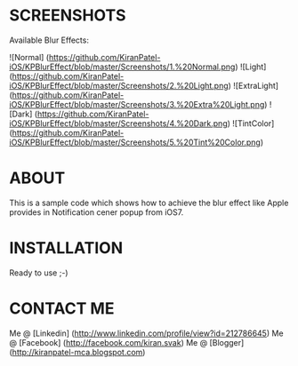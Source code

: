 SCREENSHOTS
===========================
Available Blur Effects:

![Normal] (https://github.com/KiranPatel-iOS/KPBlurEffect/blob/master/Screenshots/1.%20Normal.png)
![Light] (https://github.com/KiranPatel-iOS/KPBlurEffect/blob/master/Screenshots/2.%20Light.png)
![ExtraLight] (https://github.com/KiranPatel-iOS/KPBlurEffect/blob/master/Screenshots/3.%20Extra%20Light.png)
![Dark] (https://github.com/KiranPatel-iOS/KPBlurEffect/blob/master/Screenshots/4.%20Dark.png)
![TintColor] (https://github.com/KiranPatel-iOS/KPBlurEffect/blob/master/Screenshots/5.%20Tint%20Color.png)

ABOUT
===========================
This is a sample code which shows how to achieve the blur effect like Apple provides in Notification cener popup from iOS7.


INSTALLATION
===========================
Ready to use ;-)

CONTACT ME
===========================
Me @ [Linkedin] (http://www.linkedin.com/profile/view?id=212786645)
Me @ [Facebook] (http://facebook.com/kiran.svak)
Me @ [Blogger] (http://kiranpatel-mca.blogspot.com)
